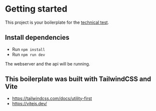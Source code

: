 # Getting started

This project is your boilerplate for the [technical test](https://luscii.notion.site/Frontend-assignment-4d4731c6e55045dc87e6163782506b53).

## Install dependencies

- Run `npm install`
- Run `npm run dev`

The webserver and the api will be running.

## This boilerplate was built with TailwindCSS and Vite

- https://tailwindcss.com/docs/utility-first
- https://vitejs.dev/
